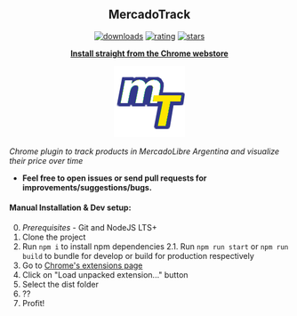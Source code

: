 <h2 align="center">MercadoTrack</h2>

  <p align="center">
    <a href="https://chrome.google.com/webstore/detail/mercadotrack/fmdljcjalpgecfdnecomldbkbknihmmo"><img src="https://img.shields.io/chrome-web-store/d/fmdljcjalpgecfdnecomldbkbknihmmo.svg" alt="downloads"></a>
    <a href="https://chrome.google.com/webstore/detail/mercadotrack/fmdljcjalpgecfdnecomldbkbknihmmo"><img src="https://img.shields.io/chrome-web-store/rating/fmdljcjalpgecfdnecomldbkbknihmmo.svg" alt="rating"></a>
    <a href="https://chrome.google.com/webstore/detail/mercadotrack/fmdljcjalpgecfdnecomldbkbknihmmo"><img src="https://img.shields.io/chrome-web-store/stars/fmdljcjalpgecfdnecomldbkbknihmmo.svg" alt="stars"></a>
  </p>
  <p align="center"><a href="https://chrome.google.com/webstore/detail/mercadotrack/fmdljcjalpgecfdnecomldbkbknihmmo"><b>Install straight from the Chrome webstore</b></a></p>
  <p align="center"><img src="https://github.com/GMaiolo/mercado-track/blob/master/images/icon_128.png" alt="logo"></p>

_Chrome plugin to track products in MercadoLibre Argentina and visualize their price over time_

+ **Feel free to open issues or send pull requests for improvements/suggestions/bugs.**

#### Manual Installation & Dev setup: 

0. *Prerequisites* - Git and NodeJS LTS+
1. Clone the project
2. Run `npm i` to install npm dependencies
2.1. Run `npm run start` or `npm run build` to bundle for develop or build for production respectively
3. Go to [Chrome's extensions page](chrome://extensions/)
4. Click on "Load unpacked extension..." button
5. Select the dist folder
6. ??
7. Profit!
